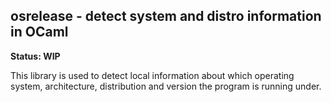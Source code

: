 ## osrelease - detect system and distro information in OCaml

**Status: WIP**

This library is used to detect local information about 
which operating system, architecture, distribution and
version the program is running under.

